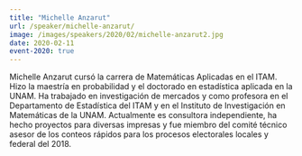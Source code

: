 ```yaml
---
title: "Michelle Anzarut"
url: /speaker/michelle-anzarut/
image: /images/speakers/2020/02/michelle-anzarut2.jpg
date: 2020-02-11
event-2020: true
---
```


Michelle Anzarut cursó la carrera de Matemáticas Aplicadas en el ITAM. Hizo la maestría en probabilidad y el doctorado en estadística aplicada en la UNAM. Ha trabajado en investigación de mercados y como profesora en el Departamento de Estadística del ITAM y en el Instituto de Investigación en Matemáticas de la UNAM. Actualmente es consultora independiente, ha hecho proyectos para diversas impresas y fue miembro del comité técnico asesor de los conteos rápidos para los procesos electorales locales y federal del 2018.